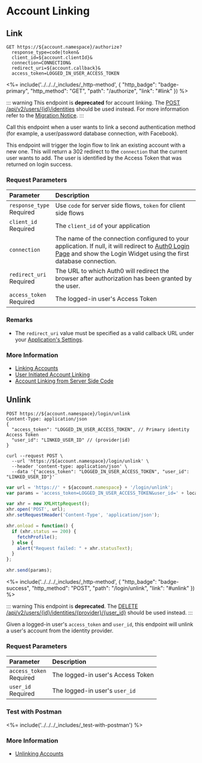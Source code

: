 # Account Linking

## Link

```http
GET https://${account.namespace}/authorize?
  response_type=code|token&
  client_id=${account.clientId}&
  connection=CONNECTION&
  redirect_uri=${account.callback}&
  access_token=LOGGED_IN_USER_ACCESS_TOKEN
```

<%= include('../../../_includes/_http-method', {
  "http_badge": "badge-primary",
  "http_method": "GET",
  "path": "/authorize",
  "link": "#link"
}) %>

::: warning
This endpoint is **deprecated** for account linking. The [POST /api/v2/users/{id}/identities](/api/management/v2#!/Users/post_identities) should be used instead. For more information refer to the [Migration Notice](/migrations/past-migrations#account-linking-removal).
:::

Call this endpoint when a user wants to link a second authentication method (for example, a user/password database connection, with Facebook).

This endpoint will trigger the login flow to link an existing account with a new one. This will return a 302 redirect to the `connection` that the current user wants to add. The user is identified by the Access Token that was returned on login success.


### Request Parameters

| Parameter        | Description |
|:-----------------|:------------|
| `response_type`<br/><span class="label label-danger">Required</span>  | Use `code` for server side flows, `token` for client side flows |
| `client_id`<br/><span class="label label-danger">Required</span>      | The `client_id` of your application |
| `connection`     | The name of the connection configured to your application. If null, it will redirect to [Auth0 Login Page](https://auth0.com/#/login_page) and show the Login Widget using the first database connection. |
| `redirect_uri`<br/><span class="label label-danger">Required</span>   | The URL to which Auth0 will redirect the browser after authorization has been granted by the user. |
| `access_token`<br/><span class="label label-danger">Required</span>   | The logged-in user's Access Token |


### Remarks

- The `redirect_uri` value must be specified as a valid callback URL under your [Application's Settings](${manage_url}/#/applications).


### More Information

- [Linking Accounts](/link-accounts)
- [User Initiated Account Linking](/link-accounts/user-initiated-linking)
- [Account Linking from Server Side Code](/link-accounts/suggested-linking)


## Unlink

```http
POST https://${account.namespace}/login/unlink
Content-Type: application/json
{
  "access_token": "LOGGED_IN_USER_ACCESS_TOKEN", // Primary identity Access Token
  "user_id": "LINKED_USER_ID" // (provider|id)
}
```

```shell
curl --request POST \
  --url 'https://${account.namespace}/login/unlink' \
  --header 'content-type: application/json' \
  --data '{"access_token": "LOGGED_IN_USER_ACCESS_TOKEN", "user_id": "LINKED_USER_ID"}'
```

```javascript
var url = 'https://' + ${account.namespace} + '/login/unlink';
var params = 'access_token=LOGGED_IN_USER_ACCESS_TOKEN&user_id=' + localStorage.getItem('user_id');

var xhr = new XMLHttpRequest();
xhr.open('POST', url);
xhr.setRequestHeader('Content-Type', 'application/json');

xhr.onload = function() {
  if (xhr.status == 200) {
    fetchProfile();
  } else {
    alert("Request failed: " + xhr.statusText);
  }
};

xhr.send(params);
```

<%= include('../../../_includes/_http-method', {
  "http_badge": "badge-success",
  "http_method": "POST",
  "path": "/login/unlink",
  "link": "#unlink"
}) %>

::: warning
This endpoint is **deprecated**. The [DELETE /api/v2/users/{id}/identities/{provider}/{user_id}](/api/management/v2#!/Users/delete_user_identity_by_user_id) should be used instead.
:::

Given a logged-in user's `access_token` and `user_id`, this endpoint will unlink a user's account from the identity provider.


### Request Parameters

| Parameter        | Description |
|:-----------------|:------------|
| `access_token`<br/><span class="label label-danger">Required</span>   | The logged-in user's Access Token |
| `user_id`<br/><span class="label label-danger">Required</span>        | The logged-in user's `user_id` |


### Test with Postman

<%= include('../../../_includes/_test-with-postman') %>


### More Information

- [Unlinking Accounts](/link-accounts#unlinking-accounts)
